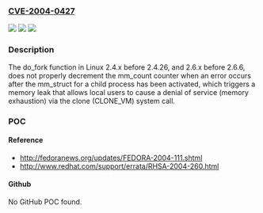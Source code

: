 ### [CVE-2004-0427](https://cve.mitre.org/cgi-bin/cvename.cgi?name=CVE-2004-0427)
![](https://img.shields.io/static/v1?label=Product&message=n%2Fa&color=blue)
![](https://img.shields.io/static/v1?label=Version&message=n%2Fa&color=blue)
![](https://img.shields.io/static/v1?label=Vulnerability&message=n%2Fa&color=brighgreen)

### Description

The do_fork function in Linux 2.4.x before 2.4.26, and 2.6.x before 2.6.6, does not properly decrement the mm_count counter when an error occurs after the mm_struct for a child process has been activated, which triggers a memory leak that allows local users to cause a denial of service (memory exhaustion) via the clone (CLONE_VM) system call.

### POC

#### Reference
- http://fedoranews.org/updates/FEDORA-2004-111.shtml
- http://www.redhat.com/support/errata/RHSA-2004-260.html

#### Github
No GitHub POC found.

